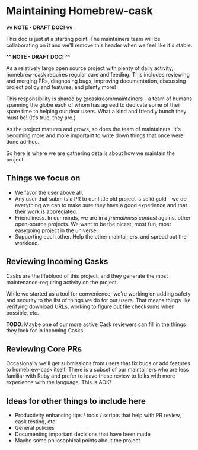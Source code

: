 # Maintaining Homebrew-cask

__vv NOTE - DRAFT DOC! vv__

This doc is just at a starting point. The maintainers team will be
collaborating on it and we'll remove this header when we feel like it's stable.

__^^ NOTE - DRAFT DOC! ^^__

As a relatively large open source project with plenty of daily activity,
homebrew-cask requires regular care and feeding. This includes reviewing and
merging PRs, diagnosing bugs, improving documentation, discussing project policy
and features, and plenty more!

This responsibility is shared by @caskroom/maintainers - a team of humans
spanning the globe each of whom has agreed to dedicate some of their spare time
to helping our dear users. What a kind and friendly bunch they must be! (It's
true, they are.)

As the project matures and grows, so does the team of maintainers. It's
becoming more and more important to write down things that once were done
ad-hoc.

So here is where we are gathering details about how we maintain the project.

## Things we focus on

 * We favor the user above all.
 * Any user that submits a PR to our little old project is solid gold - we do
   everything we can to make sure they have a good experience and that their
   work is appreciated.
 * Friendliness. In our minds, we are in a *friendliness contest* against
   other open-source projects. We want to be the nicest, most fun, most
   easygoing project in the universe.
 * Supporting each other. Help the other maintainers, and spread out the
   workload.

## Reviewing Incoming Casks

Casks are the lifeblood of this project, and they generate the most
maintenance-requiring activity on the project.

While we started as a tool for convenience, we're working on adding safety
and security to the list of things we do for our users. That means things
like verifying download URLs, working to figure out file checksums when
possible, *etc*.

__TODO__: Maybe one of our more active Cask reviewers can fill in the things
they look for in incoming Casks.

## Reviewing Core PRs

Occasionally we'll get submissions from users that fix bugs or add features to
homebrew-cask itself. There is a subset of our maintainers who are less
familiar with Ruby and prefer to leave these review to folks with more
experience with the language. This is AOK!

## Ideas for other things to include here

 * Productivity enhancing tips / tools / scripts that help with PR review, cask testing, etc
 * General policies
 * Documenting important decisions that have been made
 * Maybe some philosophical points about the project
